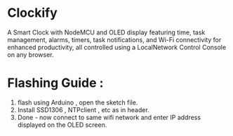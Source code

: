 # Clockify
A Smart Clock with NodeMCU and OLED display featuring time, task management, alarms, timers, task notifications, and Wi-Fi connectivity for enhanced productivity, all controlled using a LocalNetwork Control Console on any browser.
# Flashing Guide : 
 1. flash using Arduino , open the sketch file. 
 2. Install SSD1306 , NTPclient , etc as in header.
 3. Done - now connect to same wifi network and enter IP address displayed on the OLED screen.
